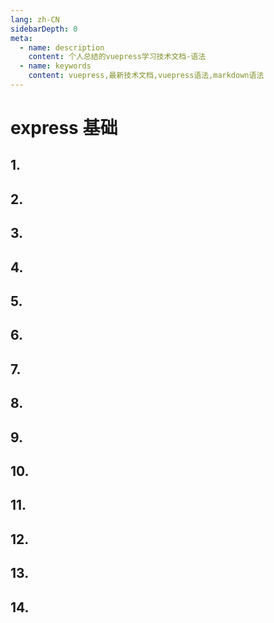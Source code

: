 ```yaml
---
lang: zh-CN
sidebarDepth: 0
meta:
  - name: description
    content: 个人总结的vuepress学习技术文档-语法
  - name: keywords
    content: vuepress,最新技术文档,vuepress语法,markdown语法
---
```


# express 基础

## 1.

## 2.

## 3.

## 4.

## 5.

## 6.

## 7.

## 8.

## 9.

## 10.

## 11.
## 12.

## 13.

## 14.
